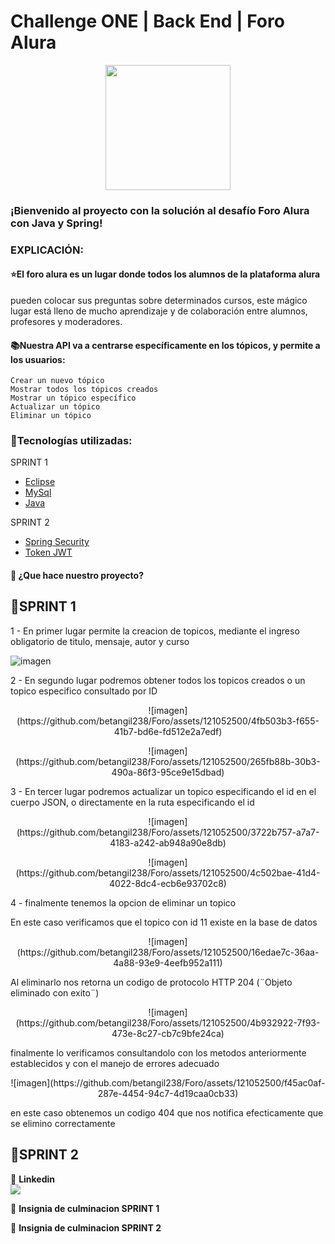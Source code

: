 # Challenge ONE | Back End | Foro Alura 

<p align="center" >
     <img width="200" heigth="200" src="https://user-images.githubusercontent.com/91544872/209678377-70b50b21-33de-424c-bed8-6a71ef3406ff.png">
</p>

### ¡Bienvenido al proyecto con la solución al desafío Foro Alura con Java y Spring! 


### EXPLICACIÓN:

#### ⭐El foro alura es un lugar donde todos los alumnos de la plataforma alura
pueden colocar sus preguntas sobre determinados cursos, este mágico lugar está lleno de mucho aprendizaje y de colaboración entre alumnos, profesores y moderadores.

#### 📚Nuestra API va a centrarse específicamente en los tópicos, y permite a los usuarios:

    Crear un nuevo tópico
    Mostrar todos los tópicos creados
    Mostrar un tópico específico
    Actualizar un tópico
    Eliminar un tópico

### 📃Tecnologías utilizadas:

SPRINT 1
  - [Eclipse](https://www.eclipse.org/)
  - [MySql](https://www.mysql.com/)
  - [Java](https://www.java.com/en/)

SPRINT 2
  - [Spring Security](https://start.spring.io/)
  - [Token JWT](https://jwt.io/)


#### 🔹 ¿Que hace nuestro proyecto?


## 🚧SPRINT 1


1 - En primer lugar permite la creacion de topicos, mediante el ingreso obligatorio de titulo, mensaje, autor y curso

![imagen](https://github.com/betangil238/Foro/assets/121052500/9e2adc9f-990f-4f3a-9919-bb5549b0ad95)

2 - En segundo lugar podremos obtener todos los topicos creados o un topico especifico consultado por ID
<p align="center" >
![imagen](https://github.com/betangil238/Foro/assets/121052500/4fb503b3-f655-41b7-bd6e-fd512e2a7edf)
 </p>
 
 <p align="center" >
![imagen](https://github.com/betangil238/Foro/assets/121052500/265fb88b-30b3-490a-86f3-95ce9e15dbad)
 </p>


3 - En tercer lugar podremos actualizar un topico especificando el id en el cuerpo JSON, o directamente en la ruta especificando el id

<p align="center" >
![imagen](https://github.com/betangil238/Foro/assets/121052500/3722b757-a7a7-4183-a242-ab948a90e8db)

</p>

<p align="center" >
    ![imagen](https://github.com/betangil238/Foro/assets/121052500/4c502bae-41d4-4022-8dc4-ecb6e93702c8)

</p>

4 - finalmente tenemos la opcion de eliminar un topico

En este caso verificamos que el topico con id 11 existe en la base de datos
<p align="center" >
![imagen](https://github.com/betangil238/Foro/assets/121052500/16edae7c-36aa-4a88-93e9-4eefb952a111)

</p>

Al eliminarlo nos retorna un codigo de protocolo HTTP 204 (¨Objeto eliminado con exito¨)
<p align="center" >
   ![imagen](https://github.com/betangil238/Foro/assets/121052500/4b932922-7f93-473e-8c27-cb7c9bfe24ca)

</p>

finalmente lo verificamos consultandolo con los metodos anteriormente establecidos y con el manejo de errores adecuado

<p align="center" >
  ![imagen](https://github.com/betangil238/Foro/assets/121052500/f45ac0af-287e-4454-94c7-4d19caa0cb33)

</p>

en este caso obtenemos un codigo 404 que nos notifica efecticamente que se elimino correctamente

## 🚧SPRINT 2


💙 <strong>Linkedin</strong></br>
<a href="https://www.linkedin.com/in/daniel-betancur-giraldo-834291264/" target="_blank">
<img src="https://img.shields.io/badge/-LinkedIn-%230077B5?style=for-the-badge&logo=linkedin&logoColor=white" target="_blank"></a>

💙 <strong>Insignia de culminacion SPRINT 1</strong></br>

💙 <strong>Insignia de culminacion SPRINT 2</strong></br>



